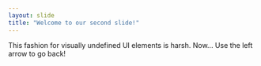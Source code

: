 ```yaml
---
layout: slide
title: "Welcome to our second slide!"
---
```

This fashion for visually undefined UI elements is harsh. Now... 
Use the left arrow to go back!
